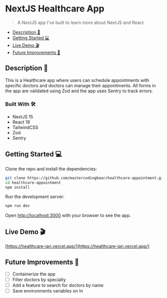 # NextJS Healthcare App

> A NextJS app I've built to learn more about NextJS and React.

- [Description 📃](#description-)
- [Getting Started 💻](#getting-started-)
- [Live Demo 🎬](#live-demo-)
- [Future Improvements 🚀](#future-improvements-)

## Description 📃

This is a Healthcare app where users can schedule appointments with specific doctors and doctors can manage their appointments.
All forms in the app are validated using Zod and the app uses Sentry to track errors.

### Built With 🛠

- NextJS 15
- React 18
- TailwindCSS
- Zod
- Sentry

## Getting Started 💻

Clone the repo and install the dependencies:

```bash
git clone https://github.com/mastercodingbear/healthcare-appointment.git
cd healthcare-appointment
npm install
```

Run the development server:

```bash
npm run dev
```

Open [http://localhost:3000](http://localhost:3000) with your browser to see the app.

## Live Demo 🎬

[https://healthcare-ian.vercel.app/](https://healthcare-ian.vercel.app/)

## Future Improvements 🚀

- [ ] Containerize the app
- [ ] Filter doctors by specialty
- [ ] Add a feature to search for doctors by name
- [ ] Save environments variables on In
